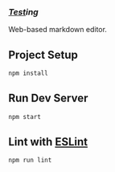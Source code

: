 ### _**[Test](https://www.google.com)ing**_

Web-based markdown editor.

## Project Setup

```sh
npm install
```

## Run Dev Server

```sh
npm start
```

## Lint with [ESLint](https://eslint.org/)

```sh
npm run lint
```


